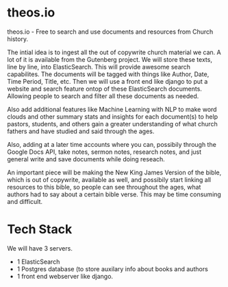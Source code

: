 # theos.io
theos.io - Free to search and use documents and resources from Church history.

The intial idea is to ingest all the out of copywrite church material we can. A lot of it is available from the Gutenberg project. We will store these texts, line by line, into ElasticSearch. This will provide awesome search capabilites. The documents will be tagged with things like Author, Date, Time Period, Title, etc. Then we will use a front end like django to put a website and search feature ontop of these ElasticSearch documents. Allowing people to search and filter all these documents as needed.

Also add additional features like Machine Learning with NLP to make word clouds and other summary stats and insights for each document(s) to help pastors, students, and others gain a greater understanding of what church fathers and have studied and said through the ages.

Also, adding at a later time accounts where you can, possibily through the Google Docs API, take notes, sermon notes, research notes, and just general write and save documents while doing reseach.

An important piece will be making the New King James Version of the bible, which is out of copywrite, available as well, and possibily start linking all resources to this bible, so people can see throughout the ages, what authors had to say about a certain bible verse. This may be time consuming and difficult.

# Tech Stack 
We will have 3 servers. 
   - 1 ElasticSearch
   - 1 Postgres database (to store auxilary info about books and authors
   - 1 front end webserver like django.
